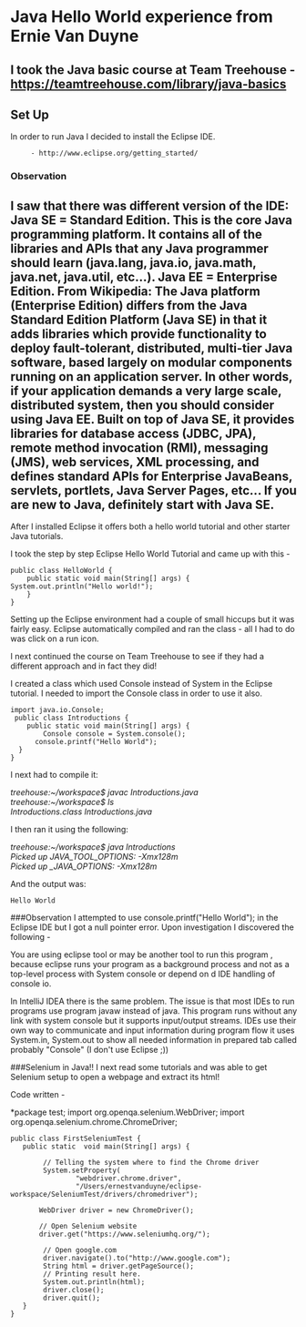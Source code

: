 # Java Hello World experience from Ernie Van Duyne


I took the Java basic course at Team Treehouse - 
https://teamtreehouse.com/library/java-basics
-----------
## Set Up
In order to run Java I decided to install the Eclipse IDE.
         
         - http://www.eclipse.org/getting_started/

### Observation
I saw that there was different version of the IDE:
Java SE = Standard Edition. This is the core Java programming platform. It contains all of the libraries and APIs that any Java programmer should learn (java.lang, java.io, java.math, java.net, java.util, etc...).
Java EE = Enterprise Edition. From Wikipedia:
The Java platform (Enterprise Edition) differs from the Java Standard Edition Platform (Java SE) in that it adds libraries which provide functionality to deploy fault-tolerant, distributed, multi-tier Java software, based largely on modular components running on an application server.
In other words, if your application demands a very large scale, distributed system, then you should consider using Java EE. Built on top of Java SE, it provides libraries for database access (JDBC, JPA), remote method invocation (RMI), messaging (JMS), web services, XML processing, and defines standard APIs for Enterprise JavaBeans, servlets, portlets, Java Server Pages, etc...
If you are new to Java, definitely start with Java SE.
---------------
After I installed Eclipse it offers both a hello world tutorial and other starter Java tutorials.

I took the step by step Eclipse Hello World Tutorial and came up with this - 

```
public class HelloWorld {
	public static void main(String[] args) {
System.out.println("Hello world!");
	}
}
```
 
Setting up the Eclipse environment had a couple of small hiccups but it was fairly easy.
Eclipse automatically compiled and ran the class  - all I had to do was click on a run icon.

I next continued the course on Team Treehouse to see if they had a different approach and in fact they did!

I created a class which used Console instead of System in the Eclipse tutorial.
I needed to import the Console class in order to use it also.

```
import java.io.Console;
 public class Introductions {
    public static void main(String[] args) {
        Console console = System.console();
      console.printf("Hello World");       
  }
}
```


I next had to compile it:

_treehouse:~/workspace$ javac Introductions.java_                                                                                                                   
_treehouse:~/workspace$ ls_                                                                             
_Introductions.class  Introductions.java_


I then ran it using the following: 
                                                              
*treehouse:~/workspace$ java Introductions*                                                            
*Picked up JAVA_TOOL_OPTIONS: -Xmx128m*                                                          
*Picked up _JAVA_OPTIONS: -Xmx128m*

And the output was:

	Hello World


###Observation
I attempted to use console.printf("Hello World"); in the Eclipse IDE but I got a null pointer error.
Upon investigation I discovered the following - 

 You are using eclipse tool or may be another tool to run this program , because eclipse runs your program as a background process and not as a top-level process with System console or depend on d IDE handling of console io.


 In IntelliJ IDEA there is the same problem. The issue is that most IDEs to run programs use program javaw instead of java. This program runs without any link with system console but it supports input/output streams. IDEs use their own way to communicate and input information during program flow it uses System.in, System.out to show all needed information in prepared tab called probably "Console" (I don't use Eclipse ;))

###Selenium in Java!!
I next read some tutorials and was able to get Selenium setup to open 
a webpage and extract its html!

Code written - 

*package test;
 import org.openqa.selenium.WebDriver;
 import org.openqa.selenium.chrome.ChromeDriver;
 
 ```
 public class FirstSeleniumTest {
 	public static  void main(String[] args) {
 	
         // Telling the system where to find the Chrome driver
         System.setProperty(
                 "webdriver.chrome.driver",
                 "/Users/ernestvanduyne/eclipse-workspace/SeleniumTest/drivers/chromedriver");
        
 		WebDriver driver = new ChromeDriver();
 		
 		// Open Selenium website
 		driver.get("https://www.seleniumhq.org/");
 		
         // Open google.com
         driver.navigate().to("http://www.google.com");
         String html = driver.getPageSource();
         // Printing result here.
         System.out.println(html);
         driver.close();
         driver.quit();
 	}
 }
 ```